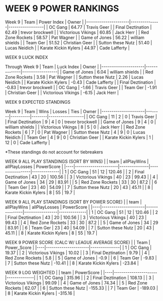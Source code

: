 
 # WEEK  9  POWER RANKINGS

 Week  9
| Team                 |   Power Index | Owner            |
|----------------------|---------------|------------------|
| OC Gang              |         64.77 | Travis Geer      |
| Final Deztination    |         62.49 | trevor brockwell |
| Victorious Vikings   |         60.85 | Jack Herr        |
| Red Zone  Rockets    |         58.57 | Pat Wagner       |
| Game of  Jones       |         56.22 | william shields  |
| Team Ger             |         51.52 | Christian Geer   |
| Sutton these  Nutz   |         51.40 | Lucas Neidich    |
| Karate Kickin Kylers |         44.97 | Cade Lafferty    |

 WEEK  9  LUCK INDEX

Through Week 9
| Team                 |   Luck Index | Owner            |
|----------------------|--------------|------------------|
| Game of  Jones       |         6.04 | william shields  |
| Red Zone  Rockets    |         3.58 | Pat Wagner       |
| Sutton these  Nutz   |         2.26 | Lucas Neidich    |
| Karate Kickin Kylers |        -0.43 | Cade Lafferty    |
| Final Deztination    |        -0.83 | trevor brockwell |
| OC Gang              |        -1.66 | Travis Geer      |
| Team Ger             |        -1.91 | Christian Geer   |
| Victorious Vikings   |        -6.15 | Jack Herr        |

 WEEK  9  EXPECTED STANDINGS

Week 9
| Team                 |   Wins |   Losses |   Ties | Owner            |
|----------------------|--------|----------|--------|------------------|
| OC Gang              |     11 |        2 |      0 | Travis Geer      |
| Final Deztination    |      9 |        4 |      0 | trevor brockwell |
| Game of  Jones       |      9 |        4 |      0 | william shields  |
| Victorious Vikings   |      8 |        5 |      0 | Jack Herr        |
| Red Zone  Rockets    |      6 |        7 |      0 | Pat Wagner       |
| Sutton these  Nutz   |      4 |        9 |      0 | Lucas Neidich    |
| Team Ger             |      4 |        9 |      0 | Christian Geer   |
| Karate Kickin Kylers |      1 |       12 |      0 | Cade Lafferty    | 

*These standings do not account for tiebreakers

 WEEK  9  ALL PLAY STANDINGS (SORT BY WINS)
|    | team                 |   allPlayWins |   allPlayLosses |   PowerScore |
|----|----------------------|---------------|-----------------|--------------|
|  1 | OC Gang              |            51 |              12 |       120.46 |
|  2 | Final Deztination    |            43 |              20 |       100.56 |
|  3 | Victorious Vikings   |            40 |              23 |        99.43 |
|  4 | Game of  Jones       |            34 |              29 |        83.91 |
|  5 | Red Zone  Rockets    |            33 |              30 |        87.2  |
|  6 | Team Ger             |            23 |              40 |        54.09 |
|  7 | Sutton these  Nutz   |            20 |              43 |        45.11 |
|  8 | Karate Kickin Kylers |             8 |              55 |        19.7  |

 WEEK  9  ALL PLAY STANDINGS (SORT BY POWER SCORE)
|    | team                 |   allPlayWins |   allPlayLosses |   PowerScore |
|----|----------------------|---------------|-----------------|--------------|
|  1 | OC Gang              |            51 |              12 |       120.46 |
|  2 | Final Deztination    |            43 |              20 |       100.56 |
|  3 | Victorious Vikings   |            40 |              23 |        99.43 |
|  4 | Red Zone  Rockets    |            33 |              30 |        87.2  |
|  5 | Game of  Jones       |            34 |              29 |        83.91 |
|  6 | Team Ger             |            23 |              40 |        54.09 |
|  7 | Sutton these  Nutz   |            20 |              43 |        45.11 |
|  8 | Karate Kickin Kylers |             8 |              55 |        19.7  |

 WEEK  9  POWER SCORE (CALC W/ LEAGUE AVERAGE SCORE)
|    | Team                 |   Power_Score |
|----|----------------------|---------------|
|  1 | OC Gang              |         19.37 |
|  2 | Victorious Vikings   |         10.02 |
|  3 | Final Deztination    |          9.79 |
|  4 | Red Zone  Rockets    |          5.8  |
|  5 | Game of  Jones       |         -0.9  |
|  6 | Team Ger             |         -9.83 |
|  7 | Sutton these  Nutz   |        -10.41 |
|  8 | Karate Kickin Kylers |        -23.84 |

 WEEK  9  LOG WEIGHTED
|    | team                 |   PowerScore |
|----|----------------------|--------------|
|  1 | OC Gang              |       315.96 |
|  2 | Final Deztination    |       108.13 |
|  3 | Victorious Vikings   |        99.09 |
|  4 | Game of  Jones       |        74.34 |
|  5 | Red Zone  Rockets    |        62.07 |
|  6 | Sutton these  Nutz   |      -155.33 |
|  7 | Team Ger             |      -189.03 |
|  8 | Karate Kickin Kylers |      -315.16 |
